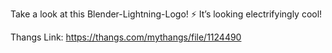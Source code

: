Take a look at this Blender-Lightning-Logo! ⚡️ It’s looking electrifyingly cool!

Thangs Link: https://thangs.com/mythangs/file/1124490
